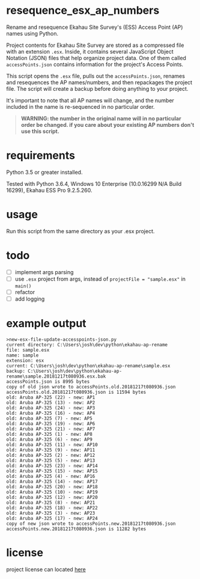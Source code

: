 # resequence_esx_ap_numbers

Rename and resequence Ekahau Site Survey's (ESS) Access Point (AP) names using Python.

Project contents for Ekahau Site Survey are stored as a compressed file with an extension `.esx`. Inside, it contains several JavaScript Object Notation (JSON) files that help organize project data. One of them called `accessPoints.json` contains information for the project's Access Points. 

This script opens the `.esx` file, pulls out the `accessPoints.json`, renames and resequences the AP names/numbers, and then repackages the project file. The script will create a backup before doing anything to your project. 

It's important to note that all AP names will change, and the number included in the name is re-sequenced in no particular order.

> **WARNING: the number in the original name will in no particular order be changed. if you care about your existing AP numbers don't use this script.**

# requirements

Python 3.5 or greater installed.

Tested with Python 3.6.4, Windows 10 Enterprise (10.0.16299 N/A Build 16299), Ekahau ESS Pro 9.2.5.260. 

# usage

Run this script from the same directory as your .esx project.

# todo

- [ ] implement args parsing
- [ ] use `.esx` project from args, instead of `projectFile = "sample.esx"` in `main()`
- [ ] refactor
- [ ] add logging

# example output

```
>new-esx-file-update-accesspoints-json.py
current directory: C:\Users\josh\dev\python\ekahau-ap-rename
file: sample.esx
name: sample
extension: esx
current: C:\Users\josh\dev\python\ekahau-ap-rename\sample.esx
backup: C:\Users\josh\dev\python\ekahau-ap-rename\sample.20181217t080936.esx.bak
accessPoints.json is 8995 bytes
copy of old json wrote to accessPoints.old.20181217t080936.json
accessPoints.old.20181217t080936.json is 11594 bytes
old: Aruba AP-325 (22) - new: AP1
old: Aruba AP-325 (13) - new: AP2
old: Aruba AP-325 (24) - new: AP3
old: Aruba AP-325 (16) - new: AP4
old: Aruba AP-325 (7) - new: AP5
old: Aruba AP-325 (19) - new: AP6
old: Aruba AP-325 (21) - new: AP7
old: Aruba AP-325 (1) - new: AP8
old: Aruba AP-325 (6) - new: AP9
old: Aruba AP-325 (11) - new: AP10
old: Aruba AP-325 (9) - new: AP11
old: Aruba AP-325 (2) - new: AP12
old: Aruba AP-325 (5) - new: AP13
old: Aruba AP-325 (23) - new: AP14
old: Aruba AP-325 (15) - new: AP15
old: Aruba AP-325 (4) - new: AP16
old: Aruba AP-325 (14) - new: AP17
old: Aruba AP-325 (20) - new: AP18
old: Aruba AP-325 (10) - new: AP19
old: Aruba AP-325 (12) - new: AP20
old: Aruba AP-325 (8) - new: AP21
old: Aruba AP-325 (18) - new: AP22
old: Aruba AP-325 (3) - new: AP23
old: Aruba AP-325 (17) - new: AP24
copy of new json wrote to accessPoints.new.20181217t080936.json
accessPoints.new.20181217t080936.json is 11282 bytes
```

# license

project license can located [here](https://github.com/joshschmelzle/resequence_esx_ap_numbers/blob/master/LICENSE)
